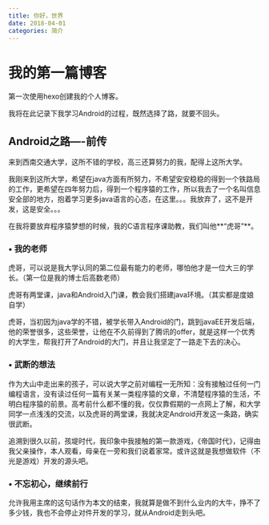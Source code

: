 ```yaml
---
title: 你好，世界
date: 2018-04-01
categories: 简介
---
```


# 我的第一篇博客

第一次使用hexo创建我的个人博客。

我将在此记录下我学习Android的过程，既然选择了路，就要不回头。

## Android之路—-前传

来到西南交通大学，这所不错的学校，高三还算努力的我，配得上这所大学。

我刚来到这所大学，希望在java方面有所努力，不希望安安稳稳的得到一个铁路局的工作，更希望在四年努力后，得到一个程序猿的工作，所以我去了一个名叫信息安全部的地方，抱着学习更多java语言的心态，在这里。。。我放弃了，这不是开发，这是安全。。。

在我将要放弃程序猿梦想的时候，我的C语言程序课助教，我们叫他**“虎哥”**。

### • 我的老师

虎哥，可以说是我大学认同的第二位最有能力的老师，哪怕他才是一位大三的学长。（第一位是我的博士后高数老师）

虎哥有两堂课，java和Android入门课，教会我们搭建java环境。（其实都是度娘自学）

虎哥，当初因为java学的不错，被学长带入Android的门，跳到javaEE开发后端，他的荣誉很多，这些荣誉，让他在不久前得到了腾讯的offer，就是这样一个优秀的大学生，帮我打开了Android的大门，并且让我坚定了一路走下去的决心。

### • 武断的想法

作为大山中走出来的孩子，可以说大学之前对编程一无所知：没有接触过任何一门编程语言，没有读过任何一篇有关某一类程序猿的文章，不清楚程序猿的生活，不明白程序猿的前景。高考前什么都不懂的我，仅仅靠假期的一点网上了解，和大学同学一点浅浅的交流，以及虎哥的两堂课，我就决定Android开发这一条路，确实很武断。

追溯到很久以前，孩堤时代，我印象中我接触的第一款游戏，《帝国时代》，记得由我父亲操作，本人观看，母亲在一旁和我们说着家常。或许这就是我想做软件（不光是游戏）开发的源头吧。

### • 不忘初心，继续前行

允许我用主席的这句话作为本文的结束，我就算是做不到什么业内的大牛，挣不了多少钱，我也不会停止对件开发的学习，就从Android走到头吧。